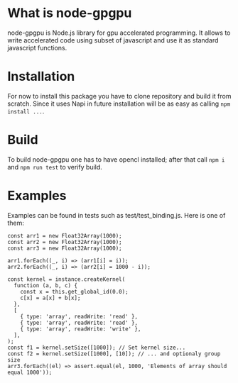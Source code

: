 # What is node-gpgpu
node-gpgpu is Node.js library for gpu accelerated programming. It allows to write accelerated code using subset of javascript and use it as standard javascript functions.

# Installation
For now to install this package you have to clone repository and build it from scratch. Since it uses Napi in future installation will be as easy as calling `npm install ...`.

# Build
To build node-gpgpu one has to have opencl installed; after that call `npm i` and `npm run test` to verify build.

# Examples
Examples can be found in tests such as test/test_binding.js. Here is one of them:
```
const arr1 = new Float32Array(1000);
const arr2 = new Float32Array(1000);
const arr3 = new Float32Array(1000);

arr1.forEach((_, i) => (arr1[i] = i));
arr2.forEach((_, i) => (arr2[i] = 1000 - i));

const kernel = instance.createKernel(
  function (a, b, c) {
    const x = this.get_global_id(0.0);
    c[x] = a[x] + b[x];
  },
  [
    { type: 'array', readWrite: 'read' },
    { type: 'array', readWrite: 'read' },
    { type: 'array', readWrite: 'write' },
  ],
);
const f1 = kernel.setSize([1000]); // Set kernel size...
const f2 = kernel.setSize([1000], [10]); // ... and optionaly group size
arr3.forEach((el) => assert.equal(el, 1000, 'Elements of array should equal 1000'));
```